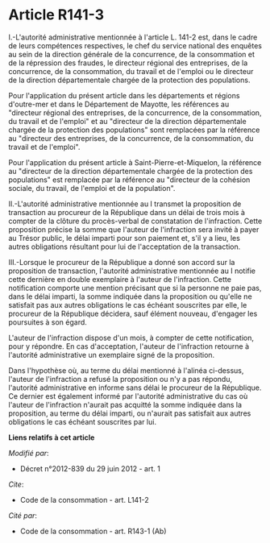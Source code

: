 # Article R141-3

I.-L'autorité administrative mentionnée à l'article L. 141-2 est, dans le cadre de leurs compétences respectives, le chef du
service national des enquêtes au sein de la direction générale de la concurrence, de la consommation et de la répression des
fraudes, le directeur régional des entreprises, de la concurrence, de la consommation, du travail et de l'emploi ou le
directeur de la direction départementale chargée de la protection des populations. 

Pour l'application du présent article dans les départements et régions d'outre-mer et dans le Département de Mayotte, les
références au "directeur régional des entreprises, de la concurrence, de la consommation, du travail et de l'emploi" et au
"directeur de la direction départementale chargée de la protection des populations" sont remplacées par la référence au
"directeur des entreprises, de la concurrence, de la consommation, du travail et de l'emploi".

Pour l'application du présent article à Saint-Pierre-et-Miquelon, la référence au "directeur de la direction départementale
chargée de la protection des populations" est remplacée par la référence au "directeur de la cohésion sociale, du travail, de
l'emploi et de la population". 

II.-L'autorité administrative mentionnée au I transmet la proposition de transaction au procureur de la République dans un
délai de trois mois à compter de la clôture du procès-verbal de constatation de l'infraction. Cette proposition précise la
somme que l'auteur de l'infraction sera invité à payer au Trésor public, le délai imparti pour son paiement et, s'il y a
lieu, les autres obligations résultant pour lui de l'acceptation de la transaction. 

III.-Lorsque le procureur de la République a donné son accord sur la proposition de transaction, l'autorité administrative
mentionnée au I notifie cette dernière en double exemplaire à l'auteur de l'infraction. Cette notification comporte une
mention précisant que si la personne ne paie pas, dans le délai imparti, la somme indiquée dans la proposition ou qu'elle ne
satisfait pas aux autres obligations le cas échéant souscrites par elle, le procureur de la République décidera, sauf élément
nouveau, d'engager les poursuites à son égard.

L'auteur de l'infraction dispose d'un mois, à compter de cette notification, pour y répondre. En cas d'acceptation, l'auteur
de l'infraction retourne à l'autorité administrative un exemplaire signé de la proposition. 

Dans l'hypothèse où, au terme du délai mentionné à l'alinéa ci-dessus, l'auteur de l'infraction a refusé la proposition ou
n'y a pas répondu, l'autorité administrative en informe sans délai le procureur de la République. Ce dernier est également
informé par l'autorité administrative du cas où l'auteur de l'infraction n'aurait pas acquitté la somme indiquée dans la
proposition, au terme du délai imparti, ou n'aurait pas satisfait aux autres obligations le cas échéant souscrites par lui.

**Liens relatifs à cet article**

_Modifié par_:

  - Décret n°2012-839 du 29 juin 2012 - art. 1

_Cite_:

  - Code de la consommation - art. L141-2

_Cité par_:

  - Code de la consommation - art. R143-1 (Ab)
